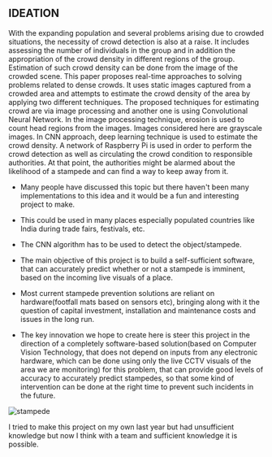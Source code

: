 ## IDEATION
With the expanding population and several problems arising due to crowded situations, the necessity of crowd detection is also at a raise. It includes assessing the number of individuals in the group and in addition the appropriation of the crowd density in different regions of the group. Estimation of such crowd density can be done from the image of the crowded scene. This paper proposes real-time approaches to solving problems related to dense crowds. It uses static images captured from a crowded area and attempts to estimate the crowd density of the area by applying two different techniques. The proposed techniques for estimating crowd are via image processing and another one is using Convolutional Neural Network. In the image processing technique, erosion is used to count head regions from the images. Images considered here are grayscale images. In CNN approach, deep learning technique is used to estimate the crowd density. A network of Raspberry Pi is used in order to perform the crowd detection as well as circulating the crowd condition to responsible authorities. At that point, the authorities might be alarmed about the likelihood of a stampede and can find a way to keep away from it.

* Many people have discussed this topic but there haven't been many implementations to this idea and it would be a fun and interesting project to make.

* This could be used in many places especially populated countries like India during trade fairs, festivals, etc.

* The CNN algorithm has to be used to detect the object/stampede.

* The main objective of this project is to build a self-sufficient software, that can accurately predict whether or not a stampede is imminent, based on the incoming live visuals of a place.

* Most current stampede prevention solutions are reliant on hardware(footfall mats based on sensors etc), bringing along with it the question of capital investment, installation and maintenance costs and issues in the long run.

* The key innovation we hope to create here is steer this project in the direction of a completely software-based solution(based on Computer Vision Technology, that does not depend on inputs from any electronic hardware, which can be done using only the live CCTV visuals of the area we are monitoring) for this problem, that can provide good levels of accuracy to accurately predict stampedes, so that some kind of intervention can be done at the right time to prevent such incidents in the future.


![stampede](https://user-images.githubusercontent.com/39365087/72782292-6996ef80-3c49-11ea-9487-7a78166710d3.png)


I tried to make this project on my own last year but had unsufficient knowledge but now I think with a team and sufficient knowledge it is possible. 

